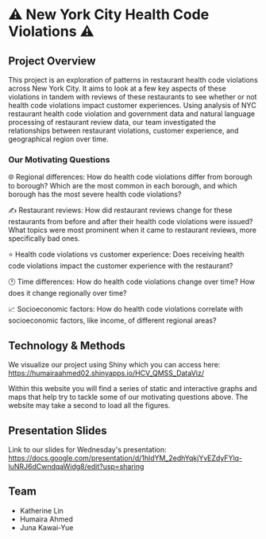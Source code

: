 # ⚠️ New York City Health Code Violations ⚠️
## Project Overview
This project is an exploration of patterns in restaurant health code violations across New York City. It aims to look at a few key aspects of these violations in tandem with reviews of these restaurants to see whether or not health code violations impact customer experiences. Using analysis of NYC restaurant health code violation and government data and natural language processing of restaurant review data, our team investigated the relationships between restaurant violations, customer experience, and geographical region over time.
### Our Motivating Questions
🌐 Regional differences: How do health code violations differ from borough to borough? Which are the most common in each borough, and which borough has the most severe health code violations?

✍️ Restaurant reviews: How did restaurant reviews change for these restaurants from before and after their health code violations were issued? What topics were most prominent when it came to restaurant reviews, more specifically bad ones. 

⭐ Health code violations vs customer experience: Does receiving health code violations impact the customer experience with the restaurant?

🕐 Time differences: How do health code violations change over time? How does it change regionally over time?

📈 Socioeconomic factors: How do health code violations correlate with socioeconomic factors, like income, of different regional areas?

## Technology & Methods
We visualize our project using Shiny which you can access here: https://humairaahmed02.shinyapps.io/HCV_QMSS_DataViz/

Within this website you will find a series of static and interactive graphs and maps that help try to tackle some of our motivating questions above. The website may take a second to load all the figures.

## Presentation Slides
Link to our slides for Wednesday's presentation: https://docs.google.com/presentation/d/1hldYM_2edhYqkjYvEZdyFYlq-luNRJ6dCwndqaWidg8/edit?usp=sharing

## Team
- Katherine Lin
- Humaira Ahmed
- Juna Kawai-Yue
